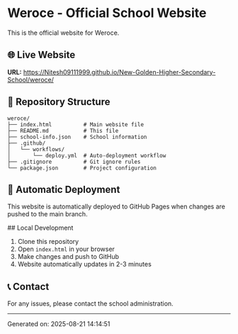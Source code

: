 # Weroce - Official School Website

This is the official website for Weroce.

## 🌐 Live Website
**URL:** https://Nitesh09111999.github.io/New-Golden-Higher-Secondary-School/weroce/

## 📁 Repository Structure
```
weroce/
├── index.html          # Main website file
├── README.md           # This file
├── school-info.json    # School information
├── .github/
│   └── workflows/
│       └── deploy.yml  # Auto-deployment workflow
├── .gitignore          # Git ignore rules
└── package.json        # Project configuration
```

## 🚀 Automatic Deployment
This website is automatically deployed to GitHub Pages when changes are pushed to the main branch.

##️ Local Development
1. Clone this repository
2. Open `index.html` in your browser
3. Make changes and push to GitHub
4. Website automatically updates in 2-3 minutes

## 📞 Contact
For any issues, please contact the school administration.

---
Generated on: 2025-08-21 14:14:51
